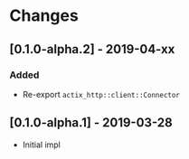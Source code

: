 # Changes

## [0.1.0-alpha.2] - 2019-04-xx

### Added

* Re-export `actix_http::client::Connector`


## [0.1.0-alpha.1] - 2019-03-28

* Initial impl
